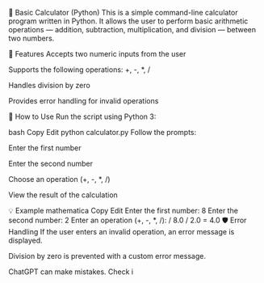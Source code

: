 🧮 Basic Calculator (Python)
This is a simple command-line calculator program written in Python. It allows the user to perform basic arithmetic operations — addition, subtraction, multiplication, and division — between two numbers.

🔧 Features
Accepts two numeric inputs from the user

Supports the following operations: +, -, *, /

Handles division by zero

Provides error handling for invalid operations

🚀 How to Use
Run the script using Python 3:

bash
Copy
Edit
python calculator.py
Follow the prompts:

Enter the first number

Enter the second number

Choose an operation (+, -, *, /)

View the result of the calculation

💡 Example
mathematica
Copy
Edit
Enter the first number: 8
Enter the second number: 2
Enter an operation (+, -, *, /): /
8.0 / 2.0 = 4.0
🛡 Error Handling
If the user enters an invalid operation, an error message is displayed.

Division by zero is prevented with a custom error message.

ChatGPT can make mistakes. Check i
